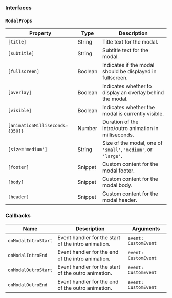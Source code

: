 ### Interfaces

### `ModalProps`

| Property                        | Type    | Description                                                    |
| ------------------------------- | ------- | -------------------------------------------------------------- |
| `[title]`                       | String  | Title text for the modal.                                      |
| `[subtitle]`                    | String  | Subtitle text for the modal.                                   |
| `[fullscreen]`                  | Boolean | Indicates if the modal should be displayed in fullscreen.      |
| `[overlay]`                     | Boolean | Indicates whether to display an overlay behind the modal.      |
| `[visible]`                     | Boolean | Indicates whether the modal is currently visible.              |
| `[animationMilliseconds={350]}` | Number  | Duration of the intro/outro animation in milliseconds.         |
| `[size='medium']`               | String  | Size of the modal, one of `'small'`, `'medium'`, or `'large'`. |
| `[footer]`                      | Snippet | Custom content for the modal footer.                           |
| `[body]`                        | Snippet | Custom content for the modal body.                             |
| `[header]`                      | Snippet | Custom content for the modal header.                           |

### Callbacks

| Name                | Description                                         | Arguments            |
| ------------------- | --------------------------------------------------- | -------------------- |
| `onModalIntroStart` | Event handler for the start of the intro animation. | `event: CustomEvent` |
| `onModalIntroEnd`   | Event handler for the end of the intro animation.   | `event: CustomEvent` |
| `onModalOutroStart` | Event handler for the start of the outro animation. | `event: CustomEvent` |
| `onModalOutroEnd`   | Event handler for the end of the outro animation.   | `event: CustomEvent` |
